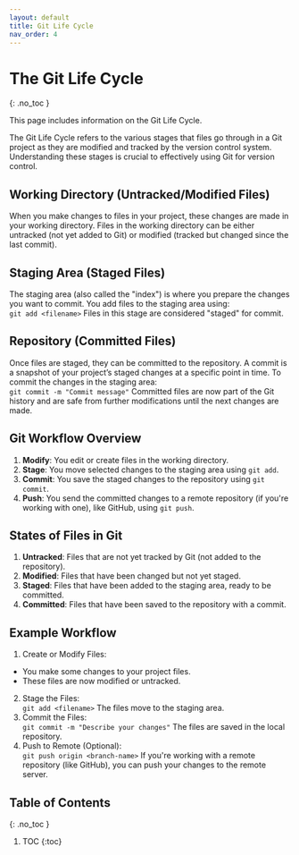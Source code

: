 ```yaml
---
layout: default
title: Git Life Cycle
nav_order: 4
---
```

# The Git Life Cycle
{: .no_toc }

This page includes information on the Git Life Cycle.

The Git Life Cycle refers to the various stages that files go through in a Git project as they are modified and tracked by the version control system. Understanding these stages is crucial to effectively using Git for version control.

## Working Directory (Untracked/Modified Files)
When you make changes to files in your project, these changes are made in your working directory.
Files in the working directory can be either untracked (not yet added to Git) or modified (tracked but changed since the last commit).

## Staging Area (Staged Files)
The staging area (also called the "index") is where you prepare the changes you want to commit.
You add files to the staging area using:\
```git add <filename>```
Files in this stage are considered "staged" for commit.

## Repository (Committed Files)
Once files are staged, they can be committed to the repository.
A commit is a snapshot of your project’s staged changes at a specific point in time.
To commit the changes in the staging area:\
```git commit -m "Commit message"```
Committed files are now part of the Git history and are safe from further modifications until the next changes are made.

## Git Workflow Overview
1. **Modify**: You edit or create files in the working directory.
2. **Stage**: You move selected changes to the staging area using ```git add```.
3. **Commit**: You save the staged changes to the repository using ```git commit```.
4. **Push**: You send the committed changes to a remote repository (if you're working with one), like GitHub, using ```git push```.

## States of Files in Git
1. **Untracked**: Files that are not yet tracked by Git (not added to the repository).
2. **Modified**: Files that have been changed but not yet staged.
3. **Staged**: Files that have been added to the staging area, ready to be committed.
4. **Committed**: Files that have been saved to the repository with a commit.

## Example Workflow
1. Create or Modify Files:
* You make some changes to your project files.
* These files are now modified or untracked.
2. Stage the Files:\
```git add <filename>```
The files move to the staging area.
3. Commit the Files:\
```git commit -m "Describe your changes"```
The files are saved in the local repository.
4. Push to Remote (Optional):\
```git push origin <branch-name>```
If you're working with a remote repository (like GitHub), you can push your changes to the remote server.

## Table of Contents
{: .no_toc }

1. TOC
{:toc}

<!-- prettier-ignore-end -->